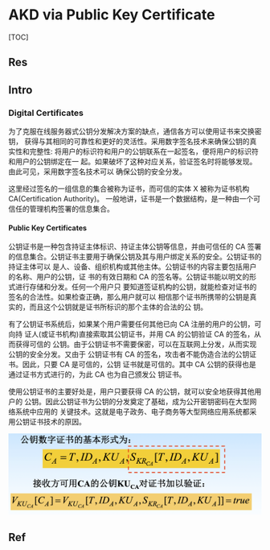 # AKD via Public Key Certificate

[TOC]



## Res


## Intro
### Digital Certificates
为了克服在线服务器式公钥分发解决方案的缺点，通信各方可以使用证书来交换密钥， 获得与其相同的可靠性和更好的灵活性。采用数字签名技术来确保公钥的真实性和完整性: 将用户的标识符和用户的公钥联系在一起签名，便将用户的标识符和用户的公钥绑定在一 起。如果破坏了这种对应关系，验证签名时将能够发现。由此可见，采用数字签名技术可以 确保公钥的安全分发。

这里经过签名的一组信息的集合被称为证书，而可信的实体 X 被称为证书机构 CA(Certification Authority)。 一般地讲，证书是一个数据结构，是一种由一个可信任的管理机构签署的信息集合。

#### Public Key Certificates
公钥证书是一种包含持证主体标识、持证主体公钥等信息，并由可信任的 CA 签署的信息集合。公钥证书主要用于确保公钥及其与用户绑定关系的安全。公钥证书的持证主体可以 是人、设备、组织机构或其他主体。公钥证书的内容主要包括用户的名称、用户的公钥，证 书的有效日期和 CA 的签名等。公钥证书能以明文的形式进行存储和分发。任何一个用户只 要知道签证机构的公钥，就能检查对证书的签名的合法性。如果检查正确，那么用户就可以 相信那个证书所携带的公钥是真实的，而且这个公钥就是证书所标识的那个主体的合法的公 钥。

有了公钥证书系统后，如果某个用户需要任何其他已向 CA 注册的用户的公钥，可向持 证人(或证书机构)直接索取其公钥证书，并用 CA 的公钥验证 CA 的签名，从而获得可信的 公钥。由于公钥证书不需要保密，可以在互联网上分发，从而实现公钥的安全分发。又由于 公钥证书有 CA 的签名，攻击者不能伪造合法的公钥证书。因此，只要 CA 是可信的，公钥 证书就是可信的。其中 CA 公钥的获得也是通过证书方式进行的，为此 CA 也为自己颁发公 钥证书。

使用公钥证书的主要好处是，用户只要获得 CA 的公钥，就可以安全地获得其他用户的 公钥。因此公钥证书为公钥的分发奠定了基础，成为公开密钥密码在大型网络系统中应用的 关键技术。这就是电子政务、电子商务等大型网络应用系统都采用公钥证书技术的原因。


![](../../../../../../../../../Assets/Pics/Screenshot%202023-06-06%20at%209.20.06%20AM.png)



## Ref

